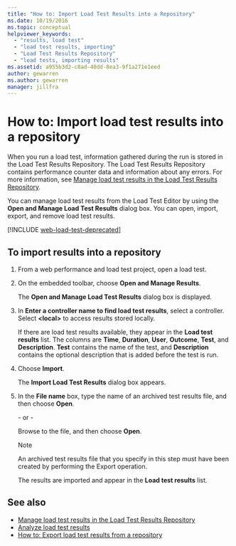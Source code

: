 ```yaml
---
title: "How to: Import Load Test Results into a Repository"
ms.date: 10/19/2016
ms.topic: conceptual
helpviewer_keywords:
  - "results, load test"
  - "load test results, importing"
  - "Load Test Results Repository"
  - "load tests, importing results"
ms.assetid: a955b3d2-c8ad-40dd-8ea3-9f1a271e1eed
author: gewarren
ms.author: gewarren
manager: jillfra
---
```

# How to: Import load test results into a repository

When you run a load test, information gathered during the run is stored in the Load Test Results Repository. The Load Test Results Repository contains performance counter data and information about any errors. For more information, see [Manage load test results in the Load Test Results Repository](../test/manage-load-test-results-in-the-load-test-results-repository.md).

You can manage load test results from the Load Test Editor by using the **Open and Manage Load Test Results** dialog box. You can open, import, export, and remove load test results.

[!INCLUDE [web-load-test-deprecated](includes/web-load-test-deprecated.md)]

## To import results into a repository

1. From a web performance and load test project, open a load test.

2. On the embedded toolbar, choose **Open and Manage Results**.

     The **Open and Manage Load Test Results** dialog box is displayed.

3. In **Enter a controller name to find load test results**, select a controller. Select **\<local>** to access results stored locally.

     If there are load test results available, they appear in the **Load test results** list. The columns are **Time**, **Duration**, **User**, **Outcome**, **Test**, and **Description**. **Test** contains the name of the test, and **Description** contains the optional description that is added before the test is run.

4. Choose **Import**.

     The **Import Load Test Results** dialog box appears.

5. In the **File name** box, type the name of an archived test results file, and then choose **Open**.

     \- or -

     Browse to the file, and then choose **Open**.

    > [!NOTE]
    > An archived test results file that you specify in this step must have been created by performing the Export operation.

     The results are imported and appear in the **Load test results** list.

## See also

- [Manage load test results in the Load Test Results Repository](../test/manage-load-test-results-in-the-load-test-results-repository.md)
- [Analyze load test results](../test/analyze-load-test-results-using-the-load-test-analyzer.md)
- [How to: Export load test results from a repository](../test/how-to-export-load-test-results-from-a-repository.md)